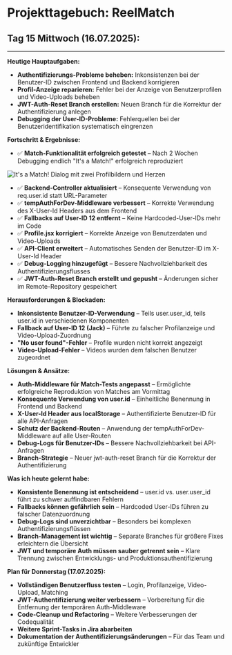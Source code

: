 # Projekttagebuch: ReelMatch

## Tag 15 Mittwoch (16.07.2025):

---

**Heutige Hauptaufgaben:**
*   **Authentifizierungs-Probleme beheben:** Inkonsistenzen bei der Benutzer-ID zwischen Frontend und Backend korrigieren
*   **Profil-Anzeige reparieren:** Fehler bei der Anzeige von Benutzerprofilen und Video-Uploads beheben
*   **JWT-Auth-Reset Branch erstellen:** Neuen Branch für die Korrektur der Authentifizierung anlegen
*   **Debugging der User-ID-Probleme:** Fehlerquellen bei der Benutzeridentifikation systematisch eingrenzen

**Fortschritt & Ergebnisse:**
*   ✅ **Match-Funktionalität erfolgreich getestet** – Nach 2 Wochen Debugging endlich "It's a Match!" erfolgreich reproduziert

![It's a Match! Dialog mit zwei Profilbildern und Herzen](../assets/its-a-match-16-07-2025.png)

*   ✅ **Backend-Controller aktualisiert** – Konsequente Verwendung von req.user.id statt URL-Parameter
*   ✅ **tempAuthForDev-Middleware verbessert** – Korrekte Verwendung des X-User-Id Headers aus dem Frontend
*   ✅ **Fallbacks auf User-ID 12 entfernt** – Keine Hardcoded-User-IDs mehr im Code
*   ✅ **Profile.jsx korrigiert** – Korrekte Anzeige von Benutzerdaten und Video-Uploads
*   ✅ **API-Client erweitert** – Automatisches Senden der Benutzer-ID im X-User-Id Header
*   ✅ **Debug-Logging hinzugefügt** – Bessere Nachvollziehbarkeit des Authentifizierungsflusses
*   ✅ **JWT-Auth-Reset Branch erstellt und gepusht** – Änderungen sicher im Remote-Repository gespeichert

**Herausforderungen & Blockaden:**
*   **Inkonsistente Benutzer-ID-Verwendung** – Teils user.user_id, teils user.id in verschiedenen Komponenten
*   **Fallback auf User-ID 12 (Jack)** – Führte zu falscher Profilanzeige und Video-Upload-Zuordnung
*   **"No user found"-Fehler** – Profile wurden nicht korrekt angezeigt
*   **Video-Upload-Fehler** – Videos wurden dem falschen Benutzer zugeordnet

**Lösungen & Ansätze:**
*   **Auth-Middleware für Match-Tests angepasst** – Ermöglichte erfolgreiche Reproduktion von Matches am Vormittag
*   **Konsequente Verwendung von user.id** – Einheitliche Benennung in Frontend und Backend
*   **X-User-Id Header aus localStorage** – Authentifizierte Benutzer-ID für alle API-Anfragen
*   **Schutz der Backend-Routen** – Anwendung der tempAuthForDev-Middleware auf alle User-Routen
*   **Debug-Logs für Benutzer-IDs** – Bessere Nachvollziehbarkeit bei API-Anfragen
*   **Branch-Strategie** – Neuer jwt-auth-reset Branch für die Korrektur der Authentifizierung

**Was ich heute gelernt habe:**
*   **Konsistente Benennung ist entscheidend** – user.id vs. user.user_id führt zu schwer auffindbaren Fehlern
*   **Fallbacks können gefährlich sein** – Hardcoded User-IDs führen zu falscher Datenzuordnung
*   **Debug-Logs sind unverzichtbar** – Besonders bei komplexen Authentifizierungsflüssen
*   **Branch-Management ist wichtig** – Separate Branches für größere Fixes erleichtern die Übersicht
*   **JWT und temporäre Auth müssen sauber getrennt sein** – Klare Trennung zwischen Entwicklungs- und Produktionsauthentifizierung

**Plan für Donnerstag (17.07.2025):**
*   **Vollständigen Benutzerfluss testen** – Login, Profilanzeige, Video-Upload, Matching
*   **JWT-Authentifizierung weiter verbessern** – Vorbereitung für die Entfernung der temporären Auth-Middleware
*   **Code-Cleanup und Refactoring** – Weitere Verbesserungen der Codequalität
*   **Weitere Sprint-Tasks in Jira abarbeiten**
*   **Dokumentation der Authentifizierungsänderungen** – Für das Team und zukünftige Entwickler